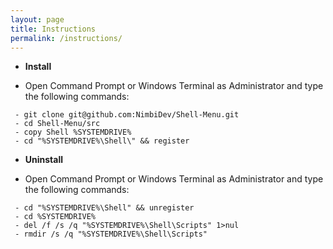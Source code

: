 ```yaml
---
layout: page
title: Instructions
permalink: /instructions/
---
```


 * **Install**
 
 - Open Command Prompt or Windows Terminal as Administrator and type the following commands:
 
 ```batch
  - git clone git@github.com:NimbiDev/Shell-Menu.git
  - cd Shell-Menu/src
  - copy Shell %SYSTEMDRIVE%
  - cd "%SYSTEMDRIVE%\Shell\" && register
 ```

 * **Uninstall**

  - Open Command Prompt or Windows Terminal as Administrator and type the following commands:

 ```batch
  - cd "%SYSTEMDRIVE%\Shell" && unregister
  - cd %SYSTEMDRIVE%
  - del /f /s /q "%SYSTEMDRIVE%\Shell\Scripts" 1>nul
  - rmdir /s /q "%SYSTEMDRIVE%\Shell\Scripts"
 ```